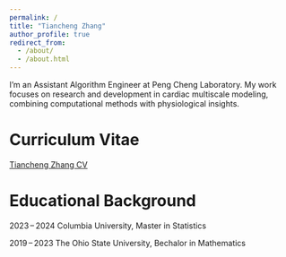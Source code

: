 ```yaml
---
permalink: /
title: "Tiancheng Zhang"
author_profile: true
redirect_from: 
  - /about/
  - /about.html
---
```


I’m an Assistant Algorithm Engineer at Peng Cheng Laboratory. My work focuses on research and development in cardiac multiscale modeling, combining computational methods with physiological insights.


Curriculum Vitae
======
[Tiancheng Zhang CV](files/张天成_英文简历.pdf)


Educational Background
======
2023 – 2024  Columbia University, Master in Statistics

2019 – 2023  The Ohio State University, Bechalor in Mathematics
